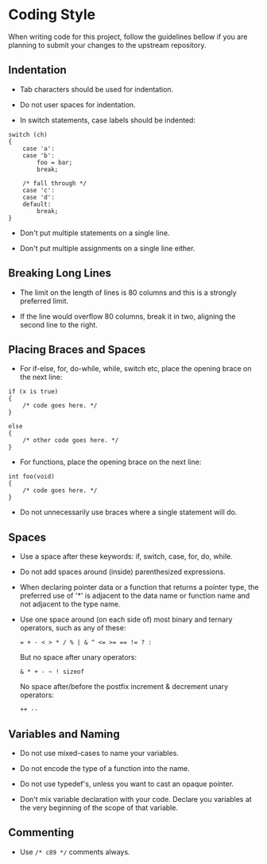 # Coding Style

When writing code for this project, follow the guidelines bellow if you are planning to submit your changes to the upstream repository.

## Indentation

-   Tab characters should be used for indentation.
    
-   Do not user spaces for indentation.
    
-   In switch statements, case labels should be indented:
    

```
switch (ch)
{
    case 'a':
    case 'b':
        foo = bar;
        break;

    /* fall through */
    case 'c':
    case 'd':
    default:
        break;
}

```

-   Don't put multiple statements on a single line.
    
-   Don't put multiple assignments on a single line either.
    

## Breaking Long Lines

-   The limit on the length of lines is 80 columns and this is a strongly preferred limit.
    
-   If the line would overflow 80 columns, break it in two, aligning the second line to the right.
    

## Placing Braces and Spaces

-   For if-else, for, do-while, while, switch etc, place the opening brace on the next line:

```
if (x is true)
{
    /* code goes here. */
}
	
else
{
    /* other code goes here. */
}

```

-   For functions, place the opening brace on the next line:

```
int foo(void)
{
    /* code goes here. */
}

```

-   Do not unnecessarily use braces where a single statement will do.

## Spaces

-   Use a space after these keywords: if, switch, case, for, do, while.
    
-   Do not add spaces around (inside) parenthesized expressions.
    
-   When declaring pointer data or a function that returns a pointer type, the preferred use of '*' is adjacent to the data name or function name and not adjacent to the type name.
    
-   Use one space around (on each side of) most binary and ternary operators, such as any of these:
    
    `= + - < > * / % | & ^ <= >= == != ? :`
    
    But no space after unary operators:
    
    `& * + - ~ ! sizeof`
    
    No space after/before the postfix increment & decrement unary operators:
    
    `++ --`
    

## Variables and Naming

-   Do not use mixed-cases to name your variables.
    
-   Do not encode the type of a function into the name.
    
-   Do not use typedef's, unless you want to cast an opaque pointer.
    
-   Don't mix variable declaration with your code. Declare you variables at the very beginning of the scope of that variable.
    

## Commenting

-   Use  `/* c89 */`  comments always.
